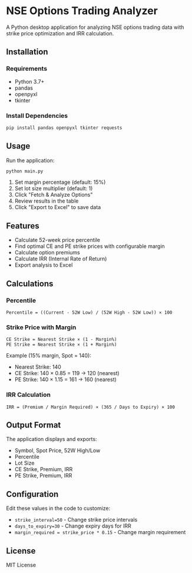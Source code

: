 # NSE Options Trading Analyzer

A Python desktop application for analyzing NSE options trading data with strike price optimization and IRR calculation.

## Installation

### Requirements
- Python 3.7+
- pandas
- openpyxl
- tkinter

### Install Dependencies
```bash
pip install pandas openpyxl tkinter requests
```

## Usage

Run the application:
```bash
python main.py
```

1. Set margin percentage (default: 15%)
2. Set lot size multiplier (default: 1)
3. Click "Fetch & Analyze Options"
4. Review results in the table
5. Click "Export to Excel" to save data

## Features

- Calculate 52-week price percentile
- Find optimal CE and PE strike prices with configurable margin
- Calculate option premiums
- Calculate IRR (Internal Rate of Return)
- Export analysis to Excel

## Calculations

### Percentile
```
Percentile = ((Current - 52W Low) / (52W High - 52W Low)) × 100
```

### Strike Price with Margin
```
CE Strike = Nearest Strike × (1 - Margin%)
PE Strike = Nearest Strike × (1 + Margin%)
```

Example (15% margin, Spot = 140):
- Nearest Strike: 140
- CE Strike: 140 × 0.85 = 119 → 120 (nearest)
- PE Strike: 140 × 1.15 = 161 → 160 (nearest)

### IRR Calculation
```
IRR = (Premium / Margin Required) × (365 / Days to Expiry) × 100
```

## Output Format

The application displays and exports:
- Symbol, Spot Price, 52W High/Low
- Percentile
- Lot Size
- CE Strike, Premium, IRR
- PE Strike, Premium, IRR

## Configuration

Edit these values in the code to customize:
- `strike_interval=50` - Change strike price intervals
- `days_to_expiry=30` - Change expiry days for IRR
- `margin_required = strike_price * 0.15` - Change margin requirement

## License

MIT License
